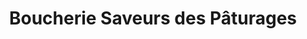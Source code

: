 ---
title: "Boucherie Saveurs des Pâturages"
url: /gouvieux/boucherie-saveurs-des-paturages/
shop: boucherie
---